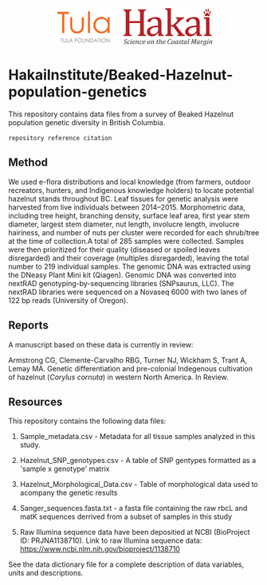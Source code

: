 <div align='center'>
    <a href='https://tula.org'><img height='75px' src=docs/logos/tula-logo.png /></a>
    &nbsp;&nbsp;&nbsp;&nbsp;
    <a href='https://hakai.org'><img height='75px' src=docs/logos/hakai-logo.png /></a>
</div>

# HakaiInstitute/Beaked-Hazelnut-population-genetics

This repository contains data files from a survey of Beaked Hazelnut population genetic diversity in British Columbia. 

```
repository reference citation
```

## Method

We used e-flora distributions and local knowledge (from farmers, outdoor recreators, hunters, and Indigenous knowledge holders) to locate potential hazelnut stands throughout BC. Leaf tissues for genetic analysis were harvested from live individuals between 2014–2015. Morphometric data, including tree height, branching density, surface leaf area, first year stem diameter, largest stem diameter, nut length, involucre length, involucre hairiness, and number of nuts per cluster were recorded for each shrub/tree at the time of collection.A total of 285 samples were collected. Samples were then prioritized for their quality (diseased or spoiled leaves disregarded) and their coverage (multiples disregarded), leaving the total number to 219 individual samples. The genomic DNA was extracted using the DNeasy Plant Mini kit (Qiagen). Genomic DNA was converted into nextRAD genotyping-by-sequencing libraries (SNPsaurus, LLC). The nextRAD libraries were sequenced on a Novaseq 6000 with two lanes of 122 bp reads (University of Oregon).

## Reports

A manuscript based on these data is currently in review:

Armstrong CG, Clemente-Carvalho RBG, Turner NJ, Wickham S, Trant A, Lemay MA. Genetic differentiation and pre-colonial Indegenous cultivation of hazelnut (_Corylus cornuta_) in western North America. In Review. 

## Resources

This repository contains the following data files:

1. Sample_metadata.csv - Metadata for all tissue samples analyzed in this study.

2. Hazelnut_SNP_genotypes.csv - A table of SNP gentypes formatted as a 'sample x genotype' matrix
  
3. Hazelnut_Morphological_Data.csv -  Table of morphological data used to acompany the genetic results
  
4. Sanger_sequences.fasta.txt - a fasta file containing the raw rbcL and matK sequences derrived from a subset of samples in this study

5. Raw Illumina sequence data have been depositied at NCBI (BioProject ID: PRJNA1138710).
   Link to raw Illumina sequence data: https://www.ncbi.nlm.nih.gov/bioproject/1138710

See the data dictionary file for a complete description of data variables, units
and descriptions.
  
